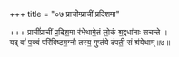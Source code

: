 +++
title = "०७ प्राचीम्प्राचीं प्रदिशमा"

+++
प्राचीं॑प्राचीं प्र॒दिश॒मा र॑भेथामे॒तं लो॒कं श्र॒द्दधा॑नाः सचन्ते ।  
यद् वां॑ प॒क्वं परि॑विष्टम॒ग्नौ तस्य॒ गुप्त॑ये दंपती॒ सं श्र॑येथाम्॥७॥  